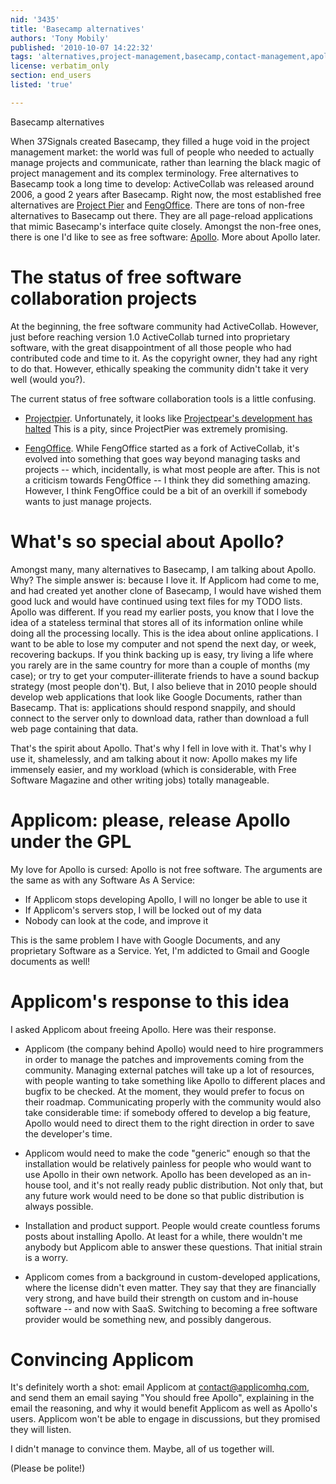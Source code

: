 ```yaml
---
nid: '3435'
title: 'Basecamp alternatives'
authors: 'Tony Mobily'
published: '2010-10-07 14:22:32'
tags: 'alternatives,project-management,basecamp,contact-management,apollo,activecollab,fengoffice,projectpier'
license: verbatim_only
section: end_users
listed: 'true'

---
```

Basecamp alternatives

When 37Signals created Basecamp, they filled a huge void in the project management market: the world was full of people who needed to actually manage projects and communicate, rather than learning the black magic of project management and its complex terminology.
Free alternatives to Basecamp took a long time to develop: ActiveCollab was released around 2006, a good 2 years after Basecamp. Right now, the most established free alternatives are [Project Pier](www.projectpier.org) and [FengOffice](http://fengoffice.com/web/index.php). There are tons of non-free alternatives to Basecamp out there. They are all page-reload applications that mimic Basecamp's interface quite closely. Amongst the non-free ones, there is one I'd like to see as free software: [Apollo](http://www.apollohq.com). More about Apollo later.   

<!--break-->

# The status of free software collaboration projects

At the beginning, the free software community had ActiveCollab. However, just before reaching version 1.0 ActiveCollab turned into proprietary software, with the great disappointment of all those people who had contributed code and time to it. As the copyright owner, they had any right to do that. However, ethically speaking the community didn't take it very well (would you?).  

The current status of free software collaboration tools is a little confusing.

* [Projectpier](www.projectpier.org). Unfortunately, it looks like [Projectpear's development has halted](http://www.projectpier.org/node/1664) This is a pity, since ProjectPier was extremely promising.

* [FengOffice](http://fengoffice.com/web/index.php). While FengOffice started as a fork of ActiveCollab, it's evolved into something that goes way beyond managing tasks and projects -- which, incidentally, is what most people are after. This is not a criticism towards FengOffice -- I think they did something amazing. However, I think FengOffice could be a bit of an overkill if somebody wants to just manage projects.

# What's so special about Apollo?

Amongst many, many alternatives to Basecamp, I am talking about Apollo. Why? The simple answer is: because I love it. If Applicom had come to me, and had created yet another clone of Basecamp, I would have wished them good luck and would have continued using text files for my TODO lists. Apollo was different. If you read my earlier posts, you know that I love the idea of a stateless terminal that stores all of its information online while doing all the processing locally. This is the idea about online applications. I want to be able to lose my computer and not spend the next day, or week, recovering backups. If you think backing up is easy, try living a life where you rarely are in the same country for more than a couple of months (my case); or try to get your computer-illiterate friends to have a sound backup strategy (most people don't). But, I also believe that in 2010 people should develop web applications that look like Google Documents, rather than Basecamp. That is: applications should respond snappily, and should connect to the server only to download data, rather than download a full web page containing that data.

That's the spirit about Apollo. That's why I fell in love with it. That's why I use it, shamelessly, and am talking about it now: Apollo makes my life immensely easier, and my workload (which is considerable, with Free Software Magazine and other writing jobs) totally manageable.

# Applicom: please, release Apollo under the GPL

My love for Apollo is cursed: Apollo is not free software. The arguments are the same as with any Software As A Service:

 * If Applicom stops developing Apollo, I will no longer be able to use it
 * If Applicom's servers stop, I will be locked out of my data
 * Nobody can look at the code, and improve it

This is the same problem I have with Google Documents, and any proprietary Software as a Service. Yet, I'm addicted to Gmail and Google documents as well!

# Applicom's response to this idea

I asked Applicom about freeing Apollo. Here was their response.

 * Applicom (the company behind Apollo) would need to hire programmers in order to manage the patches and improvements coming from the community. Managing external patches will take up a lot of resources, with people wanting to take something like Apollo to different places and bugfix to be checked. At the moment, they would prefer to focus on their roadmap. Communicating properly with the community would also take considerable time: if somebody offered to develop a big feature, Apollo would need to direct them to the right direction in order to save the developer's time.

 * Applicom would need to make the code "generic" enough so that the installation would be relatively painless for people who would want to use Apollo in their own network. Apollo has been developed as an in-house tool, and it's not really ready public distribution. Not only that, but any future work would need to be done so that public distribution is always possible.

 * Installation and product support. People would create countless forums posts about installing Apollo. At least for a while, there wouldn't me anybody but Applicom able to answer these questions. That initial strain is a worry.

 * Applicom comes from a background in custom-developed applications, where the license didn't even matter. They say that they are financially very strong, and have build their strength on custom and in-house software -- and now with SaaS. Switching to becoming a free software provider would be something new, and possibly dangerous.

# Convincing Applicom

It's definitely worth a shot: email Applicom at contact@applicomhq.com, and send them an email saying "You should free Apollo", explaining in the email the reasoning, and why it would benefit Applicom as well as Apollo's users. Applicom won't be able to engage in discussions, but they promised they will listen.

I didn't manage to convince them. Maybe, all of us together will.

(Please be polite!)
